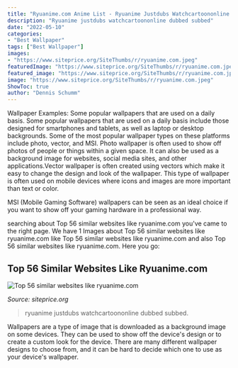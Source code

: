 ```yaml
---
title: "Ryuanime.com Anime List - Ryuanime Justdubs Watchcartoononline Dubbed Subbed"
description: "Ryuanime justdubs watchcartoononline dubbed subbed"
date: "2022-05-10"
categories:
- "Best Wallpaper"
tags: ["Best Wallpaper"]
images:
- "https://www.siteprice.org/SiteThumbs/r/ryuanime.com.jpeg"
featuredImage: "https://www.siteprice.org/SiteThumbs/r/ryuanime.com.jpeg"
featured_image: "https://www.siteprice.org/SiteThumbs/r/ryuanime.com.jpeg"
image: "https://www.siteprice.org/SiteThumbs/r/ryuanime.com.jpeg"
ShowToc: true
author: "Dennis Schumm"
---
```



Wallpaper Examples: Some popular wallpapers that are used on a daily basis.
Some popular wallpapers that are used on a daily basis include those designed for smartphones and tablets, as well as laptop or desktop backgrounds. Some of the most popular wallpaper types on these platforms include photo, vector, and MSI. 
Photo wallpaper is often used to show off photos of people or things within a given space. It can also be used as a background image for websites, social media sites, and other applications.Vector wallpaper is often created using vectors which make it easy to change the design and look of the wallpaper. This type of wallpaper is often used on mobile devices where icons and images are more important than text or color. 

MSI (Mobile Gaming Software) wallpapers can be seen as an ideal choice if you want to show off your gaming hardware in a professional way.

	

		
searching about Top 56 similar websites like ryuanime.com you've came to the right page. We have 1 Images about Top 56 similar websites like ryuanime.com like Top 56 similar websites like ryuanime.com and also Top 56 similar websites like ryuanime.com. Here you go:
		
    
## Top 56 Similar Websites Like Ryuanime.com

<img loading=lazy src="https://www.siteprice.org/SiteThumbs/r/ryuanime.com.jpeg" onerror="this.onerror=null;this.src='https://tse4.mm.bing.net/th?id=OIP.whJJhrgf14sbr2SB0aJIXgAAAA&amp;pid=15.1';" alt="Top 56 similar websites like ryuanime.com">

_Source: siteprice.org_

>ryuanime justdubs watchcartoononline dubbed subbed. 

	

Wallpapers are a type of image that is downloaded as a background image on some devices. They can be used to show off the device's design or to create a custom look for the device. There are many different wallpaper designs to choose from, and it can be hard to decide which one to use as your device's wallpaper.

